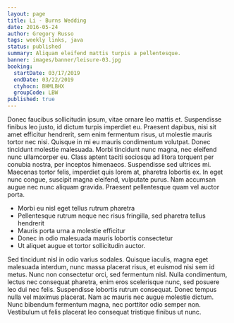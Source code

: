 ```yaml
---
layout: page
title: Li - Burns Wedding
date: 2016-05-24
author: Gregory Russo
tags: weekly links, java
status: published
summary: Aliquam eleifend mattis turpis a pellentesque.
banner: images/banner/leisure-03.jpg
booking:
  startDate: 03/17/2019
  endDate: 03/22/2019
  ctyhocn: BHMLBHX
  groupCode: LBW
published: true
---
```

Donec faucibus sollicitudin ipsum, vitae ornare leo mattis et. Suspendisse finibus leo justo, id dictum turpis imperdiet eu. Praesent dapibus, nisi sit amet efficitur hendrerit, sem enim fermentum risus, ut molestie mauris tortor nec nisi. Quisque in mi eu mauris condimentum volutpat. Donec tincidunt molestie malesuada. Morbi tincidunt nunc magna, nec eleifend nunc ullamcorper eu. Class aptent taciti sociosqu ad litora torquent per conubia nostra, per inceptos himenaeos. Suspendisse sed ultrices mi. Maecenas tortor felis, imperdiet quis lorem at, pharetra lobortis ex. In eget nunc congue, suscipit magna eleifend, vulputate purus. Nam accumsan augue nec nunc aliquam gravida. Praesent pellentesque quam vel auctor porta.

* Morbi eu nisl eget tellus rutrum pharetra
* Pellentesque rutrum neque nec risus fringilla, sed pharetra tellus hendrerit
* Mauris porta urna a molestie efficitur
* Donec in odio malesuada mauris lobortis consectetur
* Ut aliquet augue et tortor sollicitudin auctor.

Sed tincidunt nisl in odio varius sodales. Quisque iaculis, magna eget malesuada interdum, nunc massa placerat risus, et euismod nisi sem id metus. Nunc non consectetur orci, sed fermentum nisl. Nulla condimentum, lectus nec consequat pharetra, enim eros scelerisque nunc, sed posuere leo dui nec felis. Suspendisse lobortis rutrum consequat. Donec tempus nulla vel maximus placerat. Nam ac mauris nec augue molestie dictum. Nunc bibendum fermentum magna, nec porttitor odio semper non. Vestibulum ut felis placerat leo consequat tristique finibus ut nunc.
